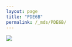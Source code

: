```yaml
---
layout: page
title: "PDE6B"
permalink: /_mds/PDE6B/
---
```


![](../../algns0/N143_5HSAA078297_aln_report.png?raw=true)